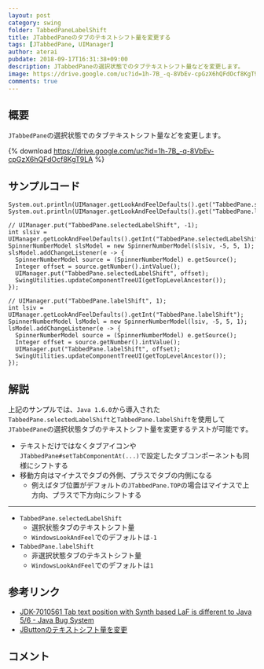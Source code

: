 ```yaml
---
layout: post
category: swing
folder: TabbedPaneLabelShift
title: JTabbedPaneのタブのテキストシフト量を変更する
tags: [JTabbedPane, UIManager]
author: aterai
pubdate: 2018-09-17T16:31:38+09:00
description: JTabbedPaneの選択状態でのタブテキストシフト量などを変更します。
image: https://drive.google.com/uc?id=1h-7B_-q-8VbEv-cpGzX6hQFdOcf8KgT9LA
comments: true
---
```

## 概要
`JTabbedPane`の選択状態でのタブテキストシフト量などを変更します。

{% download https://drive.google.com/uc?id=1h-7B_-q-8VbEv-cpGzX6hQFdOcf8KgT9LA %}

## サンプルコード
<pre class="prettyprint"><code>System.out.println(UIManager.getLookAndFeelDefaults().get("TabbedPane.selectedLabelShift"));
System.out.println(UIManager.getLookAndFeelDefaults().get("TabbedPane.labelShift"));

// UIManager.put("TabbedPane.selectedLabelShift", -1);
int slsiv = UIManager.getLookAndFeelDefaults().getInt("TabbedPane.selectedLabelShift");
SpinnerNumberModel slsModel = new SpinnerNumberModel(slsiv, -5, 5, 1);
slsModel.addChangeListener(e -&gt; {
  SpinnerNumberModel source = (SpinnerNumberModel) e.getSource();
  Integer offset = source.getNumber().intValue();
  UIManager.put("TabbedPane.selectedLabelShift", offset);
  SwingUtilities.updateComponentTreeUI(getTopLevelAncestor());
});

// UIManager.put("TabbedPane.labelShift", 1);
int lsiv = UIManager.getLookAndFeelDefaults().getInt("TabbedPane.labelShift");
SpinnerNumberModel lsModel = new SpinnerNumberModel(lsiv, -5, 5, 1);
lsModel.addChangeListener(e -&gt; {
  SpinnerNumberModel source = (SpinnerNumberModel) e.getSource();
  Integer offset = source.getNumber().intValue();
  UIManager.put("TabbedPane.labelShift", offset);
  SwingUtilities.updateComponentTreeUI(getTopLevelAncestor());
});
</code></pre>

## 解説
上記のサンプルでは、`Java 1.6.0`から導入された`TabbedPane.selectedLabelShift`と`TabbedPane.labelShift`を使用して`JTabbedPane`の選択状態タブのテキストシフト量を変更するテストが可能です。

- テキストだけではなくタブアイコンや`JTabbedPane#setTabComponentAt(...)`で設定したタブコンポーネントも同様にシフトする
- 移動方向はマイナスでタブの外側、プラスでタブの内側になる
    - 例えばタブ位置がデフォルトの`JTabbedPane.TOP`の場合はマイナスで上方向、プラスで下方向にシフトする

<!-- dummy comment line for breaking list -->

- - - -
- `TabbedPane.selectedLabelShift`
    - 選択状態タブのテキストシフト量
    - `WindowsLookAndFeel`でのデフォルトは`-1`
- `TabbedPane.labelShift`
    - 非選択状態タブのテキストシフト量
    - `WindowsLookAndFeel`でのデフォルトは`1`

<!-- dummy comment line for breaking list -->

## 参考リンク
- [JDK-7010561 Tab text position with Synth based LaF is different to Java 5/6 - Java Bug System](https://bugs.openjdk.java.net/browse/JDK-7010561)
- [JButtonのテキストシフト量を変更](https://ateraimemo.com/Swing/TextShiftOffset.html)

<!-- dummy comment line for breaking list -->

## コメント
